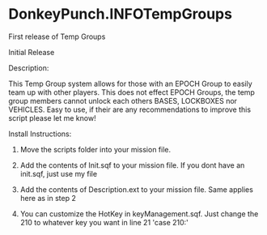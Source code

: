 # DonkeyPunch.INFOTempGroups
First release of Temp Groups

Initial Release

Description:

This Temp Group system allows for those with an EPOCH Group to easily team up with other players.
This does not effect EPOCH Groups, the temp group members cannot unlock each others BASES, LOCKBOXES nor VEHICLES.
Easy to use, if their are any recommendations to improve this script please let me know!

Install Instructions:

1. Move the scripts folder into your mission file.

2. Add the contents of Init.sqf to your mission file. If you dont have an init.sqf, just use my file

3. Add the contents of Description.ext to your mission file. Same applies here as in step 2

4. You can customize the HotKey in keyManagement.sqf. Just change the 210 to whatever key you want in line 21 'case 210:'


